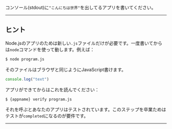 コンソール(stdout)に```"こんにちは世界"```を出してるアプリを書いてください。

----------------------------------------------------------------------
## ヒント

Node.jsのアプリのためは新しい`.js`ファイルだけが必要です。一度書いてからは`node`コマンドを使って動します。例えば：

```sh
$ node program.js
```

そのファイルはブラウザと同じようにJavaScript書けます。

```js
console.log("text")
```

アプリができてからはこれを読んでください：

```sh
$ {appname} verify program.js
```

それを呼ぶとあなたのアプリはテストされています。このステップを卒業ためはテストが`completed`になるのが要件です。

----------------------------------------------------------------------
